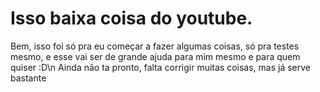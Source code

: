 # Isso baixa coisa do youtube.
Bem, isso foi só pra eu começar a fazer algumas coisas, só pra testes mesmo, e esse vai ser de grande ajuda para mim mesmo e para quem quiser :D\n
Ainda não ta pronto, falta corrigir muitas coisas, mas já serve bastante

